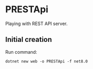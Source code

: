 # PRESTApi
Playing with REST API server.

## Initial creation
Run command:
```
dotnet new web -o PRESTApi -f net8.0
```
